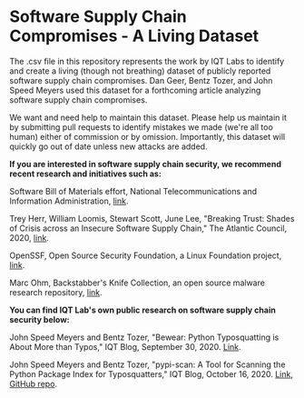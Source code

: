 # Software Supply Chain Compromises - A Living Dataset

The .csv file in this repository represents the work by IQT Labs to identify and create a
living (though not breathing) dataset of publicly reported software supply chain compromises.
Dan Geer, Bentz Tozer, and John Speed Meyers used this dataset for a forthcoming article
analyzing software supply chain compromises.

We want and need help to maintain this dataset. Please help us maintain it by submitting
pull requests to identify mistakes we made (we're all too human) either of commission or
by omission. Importantly, this dataset will quickly go out of date unless new attacks are
added.

**If you are interested in software supply chain security, we recommend recent research and
initiatives such as:**

Software Bill of Materials effort, National Telecommunications and Information Administration, [link](https://www.ntia.gov/SBOM).

Trey Herr, William Loomis, Stewart Scott, June Lee, "Breaking Trust: Shades of Crisis across
an Insecure Software Supply Chain," The Atlantic Council, 2020, [link](https://www.atlanticcouncil.org/wp-content/uploads/2020/07/Breaking-trust-Shades-of-crisis-across-an-insecure-software-supply-chain.pdf).

OpenSSF, Open Source Security Foundation, a Linux Foundation project, [link](https://openssf.org/).

Marc Ohm, Backstabber's Knife Collection, an open source malware research repository, [link](https://dasfreak.github.io/Backstabbers-Knife-Collection/).


**You can find IQT Lab's own public research on software supply chain security below:**

John Speed Meyers and Bentz Tozer, "Bewear: Python Typosquatting is About More than Typos," IQT Blog, September 30, 2020. [Link](https://www.iqt.org/bewear-python-typosquatting-is-about-more-than-typos/).

John Speed Meyers and Bentz Tozer, "pypi-scan: A Tool for Scanning the Python Package Index for Typosquatters," IQT Blog, October 16, 2020. [Link](https://www.iqt.org/pypi-scan/), [GitHub repo](https://github.com/IQTLabs/pypi-scan).



